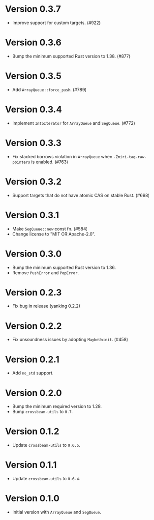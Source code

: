 # Version 0.3.7

- Improve support for custom targets. (#922)

# Version 0.3.6

- Bump the minimum supported Rust version to 1.38. (#877)

# Version 0.3.5

- Add `ArrayQueue::force_push`. (#789)

# Version 0.3.4

- Implement `IntoIterator` for `ArrayQueue` and `SegQueue`. (#772)

# Version 0.3.3

- Fix stacked borrows violation in `ArrayQueue` when `-Zmiri-tag-raw-pointers` is enabled. (#763)

# Version 0.3.2

- Support targets that do not have atomic CAS on stable Rust. (#698)

# Version 0.3.1

- Make `SegQueue::new` const fn. (#584)
- Change license to "MIT OR Apache-2.0".

# Version 0.3.0

- Bump the minimum supported Rust version to 1.36.
- Remove `PushError` and `PopError`.

# Version 0.2.3

- Fix bug in release (yanking 0.2.2)

# Version 0.2.2

- Fix unsoundness issues by adopting `MaybeUninit`. (#458)

# Version 0.2.1

- Add `no_std` support.

# Version 0.2.0

- Bump the minimum required version to 1.28.
- Bump `crossbeam-utils` to `0.7`.

# Version 0.1.2

- Update `crossbeam-utils` to `0.6.5`.

# Version 0.1.1

- Update `crossbeam-utils` to `0.6.4`.

# Version 0.1.0

- Initial version with `ArrayQueue` and `SegQueue`.
